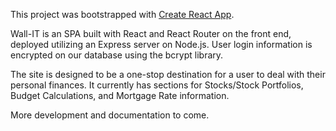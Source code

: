 This project was bootstrapped with [Create React App](https://github.com/facebook/create-react-app).

Wall-IT is an SPA built with React and React Router on the front end, deployed utilizing an Express server on Node.js. User login information is encrypted on our database using the bcrypt library.

The site is designed to be a one-stop destination for a user to deal with their personal finances. It currently has sections for Stocks/Stock Portfolios, Budget Calculations, and Mortgage Rate information.


More development and documentation to come.
